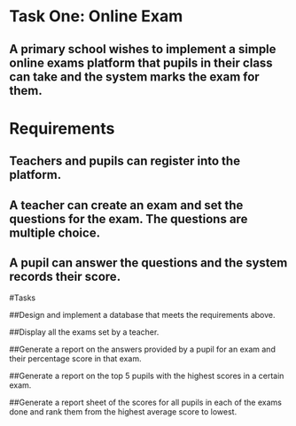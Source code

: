 # Task One: Online Exam

## A primary school wishes to implement a simple online exams platform that pupils in their class can take and the system marks the exam for them.

# Requirements

## Teachers and pupils can register into the platform.

## A teacher can create an exam and set the questions for the exam. The questions are multiple choice.

## A pupil can answer the questions and the system records their score.

#Tasks

##Design and implement a database that meets the requirements above.

##Display all the exams set by a teacher.

##Generate a report on the answers provided by a pupil for an exam and their percentage score in that exam.

##Generate a report on the top 5 pupils with the highest scores in a certain exam.

##Generate a report sheet of the scores for all pupils in each of the exams done and rank them from the highest average
score to lowest.
